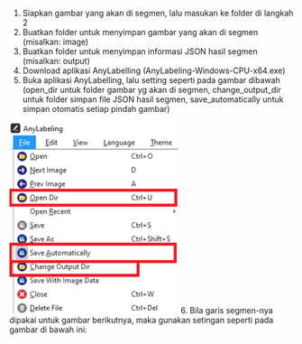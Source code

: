 1. Siapkan gambar yang akan di segmen, lalu masukan ke folder di langkah 2
2. Buatkan folder untuk menyimpan gambar yang akan di segmen (misalkan: image)
3. Buatkan folder untuk menyimpan informasi JSON hasil segmen (misalkan: output)
4. Download aplikasi AnyLabelling (AnyLabeling-Windows-CPU-x64.exe)
5. Buka aplikasi AnyLabelling, lalu setting seperti pada gambar dibawah (open_dir untuk folder gambar yg akan di segmen, change_output_dir untuk folder simpan file JSON hasil segmen, save_automatically untuk simpan otomatis setiap pindah gambar) 
<img src="/asset/1.png" alt="prototype" width="300">
6. Bila garis segmen-nya dipakai untuk gambar berikutnya, maka gunakan setingan seperti pada gambar di bawah ini:
